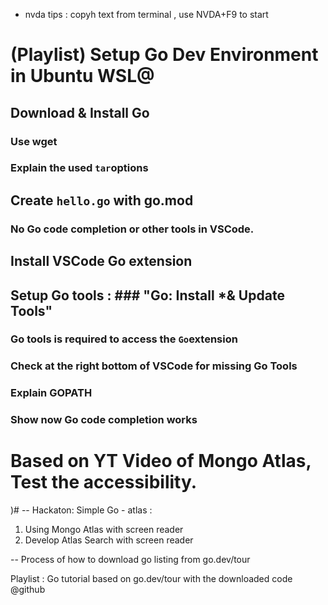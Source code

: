 - nvda tips : copyh text from terminal , use NVDA+F9 to start

# (Playlist) Setup Go Dev Environment in Ubuntu WSL@
## Download & Install Go
 ### Use wget
### Explain the used `tar`options
## Create ``hello.go`` with go.mod
### No Go code completion or other tools in VSCode.
## Install VSCode Go extension
## Setup Go tools : ### "Go: Install *& Update Tools"
### Go tools is required to access the `Go`extension
### Check at the right bottom of VSCode for missing Go Tools
### Explain GOPATH
### Show now Go code completion works


# Based on YT Video of Mongo Atlas, Test the accessibility.
)# 
-- Hackaton: Simple Go - atlas :
 1. Using Mongo Atlas with screen reader
 2. Develop Atlas Search with screen reader

-- Process of how to download go listing from go.dev/tour

Playlist : Go tutorial based on go.dev/tour with the downloaded code @github
